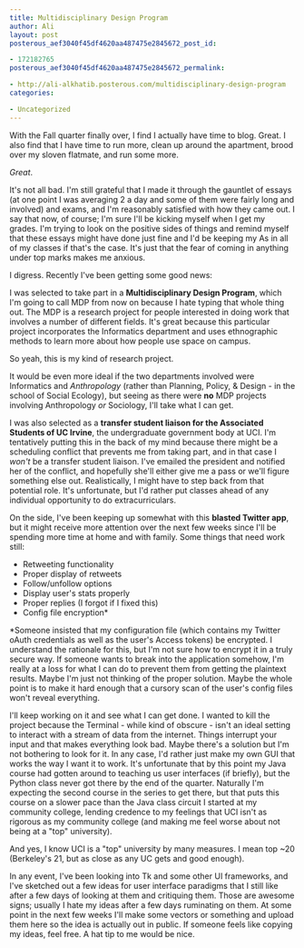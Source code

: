 ```yaml
---
title: Multidisciplinary Design Program
author: Ali
layout: post
posterous_aef3040f45df4620aa487475e2845672_post_id:

- 172182765
posterous_aef3040f45df4620aa487475e2845672_permalink:

- http://ali-alkhatib.posterous.com/multidisciplinary-design-program
categories:

- Uncategorized
---
```

With the Fall quarter finally over, I find I actually have time to blog. Great. I also find that I have time to run more, clean up around the apartment, brood over my sloven flatmate, and run some more. 

*Great*.

It's not all bad. I'm still grateful that I made it through the gauntlet of essays (at one point I was averaging 2 a day and some of them were fairly long and involved) and exams, and I'm reasonably satisfied with how they came out. I say that now, of course; I'm sure I'll be kicking myself when I get my grades. I'm trying to look on the positive sides of things and remind myself that these essays might have done just fine and I'd be keeping my As in all of my classes if that's the case. It's just that the fear of coming in anything under top marks makes me anxious.

I digress. Recently I've been getting some good news:

I was selected to take part in a **Multidisciplinary Design Program**, which I'm going to call MDP from now on because I hate typing that whole thing out. The MDP is a research project for people interested in doing work that involves a number of different fields. It's great because this particular project incorporates the Informatics department and uses ethnographic methods to learn more about how people use space on campus.

So yeah, this is my kind of research project.

It would be even more ideal if the two departments involved were Informatics and *Anthropology* (rather than Planning, Policy, & Design - in the school of Social Ecology), but seeing as there were **no** MDP projects involving Anthropology *or* Sociology, I'll take what I can get.

I was also selected as a **transfer student liaison for the Associated Students of UC Irvine**, the undergraduate government body at UCI. I'm tentatively putting this in the back of my mind because there might be a scheduling conflict that prevents me from taking part, and in that case I *won't* be a transfer student liaison. I've emailed the president and notified her of the conflict, and hopefully she'll either give me a pass or we'll figure something else out. Realistically, I might have to step back from that potential role. It's unfortunate, but I'd rather put classes ahead of any individual opportunity to do extracurriculars.

On the side, I've been keeping up somewhat with this **blasted Twitter app**, but it might receive more attention over the next few weeks since I'll be spending more time at home and with family. Some things that need work still:

- Retweeting functionality
- Proper display of retweets
- Follow/unfollow options
- Display user's stats properly
- Proper replies (I forgot if I fixed this)
- Config file encryption*

*Someone insisted that my configuration file (which contains my Twitter oAuth credentials as well as the user's Access tokens) be encrypted. I understand the rationale for this, but I'm not sure how to encrypt it in a truly secure way. If someone wants to break into the application somehow, I'm really at a loss for what I can do to prevent them from getting the plaintext results. Maybe I'm just not thinking of the proper solution. Maybe the whole point is to make it hard enough that a cursory scan of the user's config files won't reveal everything.

I'll keep working on it and see what I can get done. I wanted to kill the project because the Terminal - while kind of obscure - isn't an ideal setting to interact with a stream of data from the internet. Things interrupt your input and that makes everything look bad. Maybe there's a solution but I'm not bothering to look for it. In any case, I'd rather just make my own GUI that works the way I want it to work. It's unfortunate that by this point my Java course had gotten around to teaching us user interfaces (if briefly), but the Python class never got there by the end of the quarter. Naturally I'm expecting the second course in the series to get there, but that puts this course on a slower pace than the Java class circuit I started at my community college, lending credence to my feelings that UCI isn't as rigorous as my community college (and making me feel worse about not being at a "top" university).

And yes, I know UCI is a "top" university by many measures. I mean top ~20 (Berkeley's 21, but as close as any UC gets and good enough).

In any event, I've been looking into Tk and some other UI frameworks, and I've sketched out a few ideas for user interface paradigms that I still like after a few days of looking at them and critiquing them. Those are awesome signs; usually I hate my ideas after a few days ruminating on them. At some point in the next few weeks I'll make some vectors or something and upload them here so the idea is actually out in public. If someone feels like copying my ideas, feel free. A hat tip to me would be nice.

